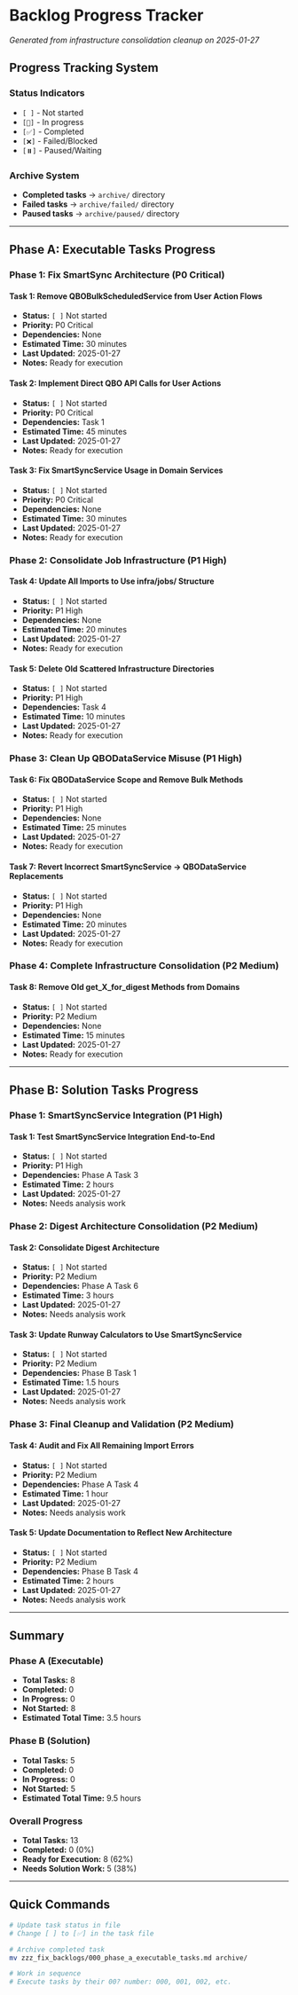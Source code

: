 # Backlog Progress Tracker

*Generated from infrastructure consolidation cleanup on 2025-01-27*

## **Progress Tracking System**

### **Status Indicators**
- `[ ]` - Not started
- `[🔄]` - In progress  
- `[✅]` - Completed
- `[❌]` - Failed/Blocked
- `[⏸️]` - Paused/Waiting

### **Archive System**
- **Completed tasks** → `archive/` directory
- **Failed tasks** → `archive/failed/` directory
- **Paused tasks** → `archive/paused/` directory

---

## **Phase A: Executable Tasks Progress**

### **Phase 1: Fix SmartSync Architecture (P0 Critical)**

#### **Task 1: Remove QBOBulkScheduledService from User Action Flows**
- **Status:** `[ ]` Not started
- **Priority:** P0 Critical
- **Dependencies:** None
- **Estimated Time:** 30 minutes
- **Last Updated:** 2025-01-27
- **Notes:** Ready for execution

#### **Task 2: Implement Direct QBO API Calls for User Actions**
- **Status:** `[ ]` Not started
- **Priority:** P0 Critical
- **Dependencies:** Task 1
- **Estimated Time:** 45 minutes
- **Last Updated:** 2025-01-27
- **Notes:** Ready for execution

#### **Task 3: Fix SmartSyncService Usage in Domain Services**
- **Status:** `[ ]` Not started
- **Priority:** P0 Critical
- **Dependencies:** None
- **Estimated Time:** 30 minutes
- **Last Updated:** 2025-01-27
- **Notes:** Ready for execution

### **Phase 2: Consolidate Job Infrastructure (P1 High)**

#### **Task 4: Update All Imports to Use infra/jobs/ Structure**
- **Status:** `[ ]` Not started
- **Priority:** P1 High
- **Dependencies:** None
- **Estimated Time:** 20 minutes
- **Last Updated:** 2025-01-27
- **Notes:** Ready for execution

#### **Task 5: Delete Old Scattered Infrastructure Directories**
- **Status:** `[ ]` Not started
- **Priority:** P1 High
- **Dependencies:** Task 4
- **Estimated Time:** 10 minutes
- **Last Updated:** 2025-01-27
- **Notes:** Ready for execution

### **Phase 3: Clean Up QBODataService Misuse (P1 High)**

#### **Task 6: Fix QBODataService Scope and Remove Bulk Methods**
- **Status:** `[ ]` Not started
- **Priority:** P1 High
- **Dependencies:** None
- **Estimated Time:** 25 minutes
- **Last Updated:** 2025-01-27
- **Notes:** Ready for execution

#### **Task 7: Revert Incorrect SmartSyncService → QBODataService Replacements**
- **Status:** `[ ]` Not started
- **Priority:** P1 High
- **Dependencies:** None
- **Estimated Time:** 20 minutes
- **Last Updated:** 2025-01-27
- **Notes:** Ready for execution

### **Phase 4: Complete Infrastructure Consolidation (P2 Medium)**

#### **Task 8: Remove Old get_X_for_digest Methods from Domains**
- **Status:** `[ ]` Not started
- **Priority:** P2 Medium
- **Dependencies:** None
- **Estimated Time:** 15 minutes
- **Last Updated:** 2025-01-27
- **Notes:** Ready for execution

---

## **Phase B: Solution Tasks Progress**

### **Phase 1: SmartSyncService Integration (P1 High)**

#### **Task 1: Test SmartSyncService Integration End-to-End**
- **Status:** `[ ]` Not started
- **Priority:** P1 High
- **Dependencies:** Phase A Task 3
- **Estimated Time:** 2 hours
- **Last Updated:** 2025-01-27
- **Notes:** Needs analysis work

### **Phase 2: Digest Architecture Consolidation (P2 Medium)**

#### **Task 2: Consolidate Digest Architecture**
- **Status:** `[ ]` Not started
- **Priority:** P2 Medium
- **Dependencies:** Phase A Task 6
- **Estimated Time:** 3 hours
- **Last Updated:** 2025-01-27
- **Notes:** Needs analysis work

#### **Task 3: Update Runway Calculators to Use SmartSyncService**
- **Status:** `[ ]` Not started
- **Priority:** P2 Medium
- **Dependencies:** Phase B Task 1
- **Estimated Time:** 1.5 hours
- **Last Updated:** 2025-01-27
- **Notes:** Needs analysis work

### **Phase 3: Final Cleanup and Validation (P2 Medium)**

#### **Task 4: Audit and Fix All Remaining Import Errors**
- **Status:** `[ ]` Not started
- **Priority:** P2 Medium
- **Dependencies:** Phase A Task 4
- **Estimated Time:** 1 hour
- **Last Updated:** 2025-01-27
- **Notes:** Needs analysis work

#### **Task 5: Update Documentation to Reflect New Architecture**
- **Status:** `[ ]` Not started
- **Priority:** P2 Medium
- **Dependencies:** Phase B Task 4
- **Estimated Time:** 2 hours
- **Last Updated:** 2025-01-27
- **Notes:** Needs analysis work

---

## **Summary**

### **Phase A (Executable)**
- **Total Tasks:** 8
- **Completed:** 0
- **In Progress:** 0
- **Not Started:** 8
- **Estimated Total Time:** 3.5 hours

### **Phase B (Solution)**
- **Total Tasks:** 5
- **Completed:** 0
- **In Progress:** 0
- **Not Started:** 5
- **Estimated Total Time:** 9.5 hours

### **Overall Progress**
- **Total Tasks:** 13
- **Completed:** 0 (0%)
- **Ready for Execution:** 8 (62%)
- **Needs Solution Work:** 5 (38%)

---

## **Quick Commands**

```bash
# Update task status in file
# Change [ ] to [✅] in the task file

# Archive completed task
mv zzz_fix_backlogs/000_phase_a_executable_tasks.md archive/

# Work in sequence
# Execute tasks by their 00? number: 000, 001, 002, etc.
```
